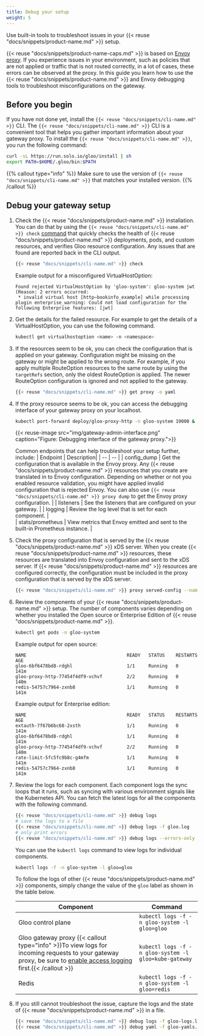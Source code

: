 ```yaml
---
title: Debug your setup
weight: 5
---
```


Use built-in tools to troubleshoot issues in your {{< reuse "docs/snippets/product-name.md" >}} setup.

{{< reuse "docs/snippets/product-name-caps.md" >}} is based on [Envoy proxy](https://www.envoyproxy.io). If you experience issues in your environment, such as policies that are not applied or traffic that is not routed correctly, in a lot of cases, these errors can be observed at the proxy. In this guide you learn how to use the {{< reuse "docs/snippets/product-name.md" >}} and Envoy debugging tools to troubleshoot misconfigurations on the gateway.  

## Before you begin

If you have not done yet, install the `{{< reuse "docs/snippets/cli-name.md" >}}` CLI. The `{{< reuse "docs/snippets/cli-name.md" >}}` CLI is a convenient tool that helps you gather important information about your gateway proxy. To install the `{{< reuse "docs/snippets/cli-name.md" >}}`, you run the following command: 
```sh
curl -sL https://run.solo.io/gloo/install | sh
export PATH=$HOME/.gloo/bin:$PATH
```

{{% callout type="info" %}}
Make sure to use the version of `{{< reuse "docs/snippets/cli-name.md" >}}` that matches your installed version.
{{% /callout %}}

## Debug your gateway setup

1. Check the {{< reuse "docs/snippets/product-name.md" >}} installation. You can do that by using the `{{< reuse "docs/snippets/cli-name.md" >}} check` [command](/docs/reference/cli/glooctl_check/) that quickly checks the health of {{< reuse "docs/snippets/product-name.md" >}} deployments, pods, and custom resources, and verifies Gloo resource configuration. Any issues that are found are reported back in the CLI output. 
   ```sh
   {{< reuse "docs/snippets/cli-name.md" >}} check
   ```
   
   Example output for a misconfigured VirtualHostOption:
   ```console
   Found rejected VirtualHostOption by 'gloo-system': gloo-system jwt (Reason: 2 errors occurred:
	* invalid virtual host [http~bookinfo_example] while processing plugin enterprise_warning: Could not load configuration for the following Enterprise features: [jwt]
   ```
   
2. Get the details for the failed resource. For example to get the details of a VirtualHostOption, you can use the following command. 
   ```sh
   kubectl get virtualhostoption <name> -n <namespace>
   ```
   
3. If the resources seem to be ok, you can check the configuration that is applied on your gateway. Configuration might be missing on the gateway or might be applied to the wrong route. For example, if you apply multiple RouteOption resources to the same route by using the `targetRefs` section, only the oldest RouteOption is applied. The newer RouteOption configuration is ignored and not applied to the gateway. 
   ```sh
   {{< reuse "docs/snippets/cli-name.md" >}} get proxy -o yaml
   ```

4. If the proxy resource seems to be ok, you can access the debugging interface of your gateway proxy on your localhost. 
    ```sh
   kubectl port-forward deploy/gloo-proxy-http -n gloo-system 19000 &  
   ```
   
   {{< reuse-image src="img/gateway-admin-interface.png" caption="Figure: Debugging interface of the gateway proxy.">}}
   
   Common endpoints that can help troubleshoot your setup further, include: 
   | Endpoint | Description| 
   | -- | -- | 
   | config_dump | Get the configuration that is available in the Envoy proxy. Any {{< reuse "docs/snippets/product-name.md" >}} resources that you create are translated in to Envoy configuration. Depending on whether or not you enabled resource validation, you might have applied invalid configuration that is rejected Envoy. You can also use `{{< reuse "docs/snippets/cli-name.md" >}} proxy dump` to get the Envoy proxy configuration. | 
   | listeners | See the listeners that are configured on your gateway. | 
   | logging | Review the log level that is set for each component. |  
   | stats/prometheus | View metrics that Envoy emitted and sent to the built-in Prometheus instance. |

5. Check the proxy configuration that is served by the {{< reuse "docs/snippets/product-name.md" >}} xDS server. When you create {{< reuse "docs/snippets/product-name.md" >}} resources, these resources are translated into Envoy configuration and sent to the xDS server. If {{< reuse "docs/snippets/product-name.md" >}} resources are configured correctly, the configuration must be included in the proxy configuration that is served by the xDS server. 
   ```sh
   {{< reuse "docs/snippets/cli-name.md" >}} proxy served-config --name gloo-proxy-http
   ```
   
6. Review the components of your {{< reuse "docs/snippets/product-name.md" >}} setup. The number of components varies depending on whether you installed the Open source or Enterprise Edition of {{< reuse "docs/snippets/product-name.md" >}}. 
   ```sh
   kubectl get pods -n gloo-system
   ```
   
   Example output for open source: 
   ```console
   NAME                                     READY   STATUS    RESTARTS   AGE
   gloo-6bf6478bd8-rdghl                    1/1     Running   0          141m
   gloo-proxy-http-77454f4df9-vchvf         2/2     Running   0          140m
   redis-54757c7964-zxnb8                   1/1     Running   0          141m
   ```
   
   Example output for Enterprise edition:
   ```console
   NAME                                     READY   STATUS    RESTARTS   AGE
   extauth-7f67b6bc68-2xsth                 1/1     Running   0          141m
   gloo-6bf6478bd8-rdghl                    1/1     Running   0          141m
   gloo-proxy-http-77454f4df9-vchvf         2/2     Running   0          140m
   rate-limit-5fc5fc9b8c-g4mfm              1/1     Running   0          141m
   redis-54757c7964-zxnb8                   1/1     Running   0          141m
   ```
   
7. Review the logs for each component. Each component logs the sync loops that it runs, such as syncing with various environment signals like the Kubernetes API. You can fetch the latest logs for all the components with the following command. 
   ```bash
   {{< reuse "docs/snippets/cli-name.md" >}} debug logs
   # save the logs to a file
   {{< reuse "docs/snippets/cli-name.md" >}} debug logs -f gloo.log
   # only print errors
   {{< reuse "docs/snippets/cli-name.md" >}} debug logs --errors-only
   ```
   
   You can use the `kubectl logs` command to view logs for individual components. 
   ```bash
   kubectl logs -f -n gloo-system -l gloo=gloo
   ```

   To follow the logs of other {{< reuse "docs/snippets/product-name.md" >}} components, simply change the value of the `gloo` label as shown in the table below.

   | Component | Command |
   | ------------- | ------------- |
   | Gloo control plane | `kubectl logs -f -n gloo-system -l gloo=gloo` |
   | Gloo gateway proxy {{< callout type="info" >}}To view logs for incoming requests to your gateway proxy, be sure to <a href="/docs/security/access-logging/" >enable access logging</a> first.{{< /callout >}}| `kubectl logs -f -n gloo-system -l gloo=kube-gateway` |
   | Redis | `kubectl logs -f -n gloo-system -l gloo=redis` |

8. If you still cannot troubleshoot the issue, capture the logs and the state of {{< reuse "docs/snippets/product-name.md" >}} in a file. 
   ```bash
   {{< reuse "docs/snippets/cli-name.md" >}} debug logs -f gloo-logs.log
   {{< reuse "docs/snippets/cli-name.md" >}} debug yaml -f gloo-yamls.yaml
   ```
   


